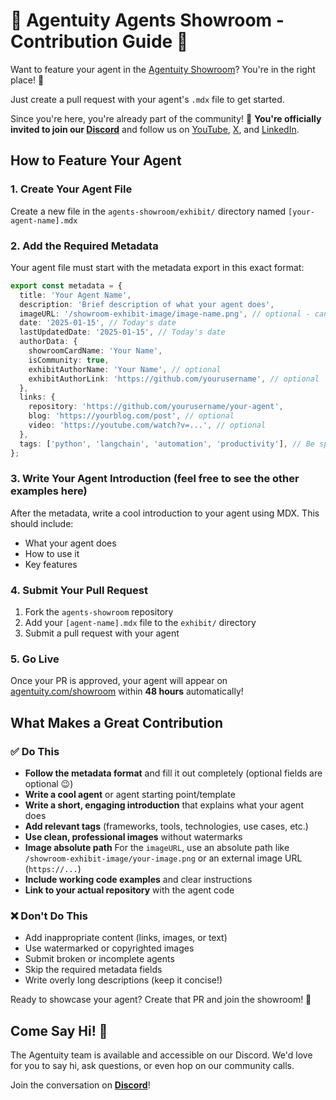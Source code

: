 # 🚀 Agentuity Agents Showroom - Contribution Guide 🌟

Want to feature your agent in the [Agentuity Showroom](https://agentuity.com/showroom)? You're in the right place! 🤖

Just create a pull request with your agent's `.mdx` file to get started.

Since you're here, you're already part of the community! 🎉 **You're officially invited to join our [Discord](https://discord.gg/agentuity)** and follow us on [YouTube](https://www.youtube.com/@Agentuity), [X](https://x.com/agentuity), and [LinkedIn](https://www.linkedin.com/company/agentuity).

## How to Feature Your Agent

### 1. Create Your Agent File

Create a new file in the `agents-showroom/exhibit/` directory named `[your-agent-name].mdx`

### 2. Add the Required Metadata

Your agent file must start with the metadata export in this exact format:

```typescript
export const metadata = {
  title: 'Your Agent Name',
  description: 'Brief description of what your agent does',
  imageURL: '/showroom-exhibit-image/image-name.png', // optional - can also add external like: 'https://images.unsplash.com/photo-1515378791036-0648a3ef77b2?auto=format&fit=crop&w=600&q=80' 
  date: '2025-01-15', // Today's date
  lastUpdatedDate: '2025-01-15', // Today's date
  authorData: {
    showroomCardName: 'Your Name',
    isCommunity: true,
    exhibitAuthorName: 'Your Name', // optional
    exhibitAuthorLink: 'https://github.com/yourusername', // optional
  },
  links: {
    repository: 'https://github.com/yourusername/your-agent',
    blog: 'https://yourblog.com/post', // optional
    video: 'https://youtube.com/watch?v=...', // optional
  },
  tags: ['python', 'langchain', 'automation', 'productivity'], // Be specific!
};
```

### 3. Write Your Agent Introduction (feel free to see the other examples here)

After the metadata, write a cool introduction to your agent using MDX. This should include:

- What your agent does
- How to use it
- Key features

### 4. Submit Your Pull Request

1. Fork the `agents-showroom` repository
2. Add your `[agent-name].mdx` file to the `exhibit/` directory
3. Submit a pull request with your agent

### 5. Go Live

Once your PR is approved, your agent will appear on [agentuity.com/showroom](https://agentuity.com/showroom) within **48 hours** automatically!

## What Makes a Great Contribution

### ✅ Do This

- **Follow the metadata format** and fill it out completely (optional fields are optional 😉)
- **Write a cool agent** or agent starting point/template
- **Write a short, engaging introduction** that explains what your agent does
- **Add relevant tags** (frameworks, tools, technologies, use cases, etc.)
- **Use clean, professional images** without watermarks
- **Image absolute path** For the `imageURL`, use an absolute path like `/showroom-exhibit-image/your-image.png` or an external image URL (`https://...`)
- **Include working code examples** and clear instructions
- **Link to your actual repository** with the agent code

### ❌ Don't Do This

- Add inappropriate content (links, images, or text)
- Use watermarked or copyrighted images
- Submit broken or incomplete agents
- Skip the required metadata fields
- Write overly long descriptions (keep it concise!)

Ready to showcase your agent? Create that PR and join the showroom! 🚀

## Come Say Hi! 👋

The Agentuity team is available and accessible on our Discord. We'd love for you to say hi, ask questions, or even hop on our community calls.

Join the conversation on **[Discord](https://discord.gg/agentuity)**!
